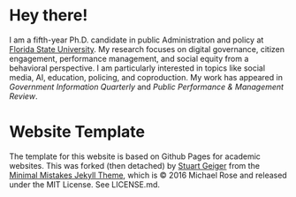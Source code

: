 # Hey there!
I am a fifth-year Ph.D. candidate in public Administration and policy at [Florida State University]((https://coss.fsu.edu/askew/)). My research focuses on digital governance, citizen engagement, performance management, and social equity from a behavioral perspective. I am particularly interested in topics like social media, AI, education, policing, and coproduction. My work has appeared in _Government Information Quarterly_ and _Public Performance & Management Review_.

# Website Template
The template for this website is based on Github Pages for academic websites. This was forked (then detached) by [Stuart Geiger](https://github.com/staeiou) from the [Minimal Mistakes Jekyll Theme](https://mmistakes.github.io/minimal-mistakes/), which is © 2016 Michael Rose and released under the MIT License. See LICENSE.md.
